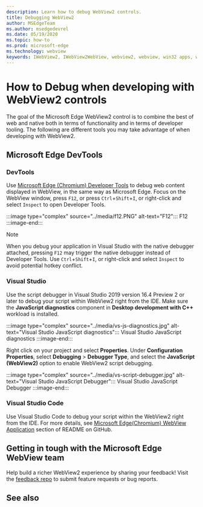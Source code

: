 ```yaml
---
description: Learn how to debug WebView2 controls.
title: Debugging WebView2
author: MSEdgeTeam
ms.author: msedgedevrel
ms.date: 05/19/2020
ms.topic: how-to
ms.prod: microsoft-edge
ms.technology: webview
keywords: IWebView2, IWebView2WebView, webview2, webview, win32 apps, win32, edge, ICoreWebView2, ICoreWebView2Host, browser control, edge html
---
```


# How to Debug when developing with WebView2 controls  

The goal of the Microsoft Edge WebView2 control is to combine the best of web and native both in terms of functionality and in terms of developer tooling.  The following are different tools you may take advantage of when developing with WebView2.  

## Microsoft Edge DevTools  

### DevTools  

Use [Microsoft Edge (Chromium) Developer Tools](/microsoft-edge/devtools-guide-chromium) to debug web content displayed in WebView, in the same way as Microsoft Edge.  Focus on the WebView window, press `F12`, or press `Ctrl`+`Shift`+`I`, or right-click and select `Inspect` to open Developer Tools.  

:::image type="complex" source="../media/f12.PNG" alt-text="F12":::
   F12
:::image-end:::

> [!NOTE]
When you debug your application in Visual Studio with the native debugger attached, pressing `F12` may trigger the native debugger instead of Developer Tools.  Use `Ctrl`+`Shift`+`I`, or right-click and select `Inspect` to avoid potential hotkey conflict.  

### Visual Studio  

Use the script debugger in Visual Studio 2019 version 16.4 Preview 2 or later to debug your script within WebView2 right from the IDE.  Make sure the **JavaScript diagnostics** component in **Desktop development with C++** workload is installed.  

:::image type="complex" source="../media/vs-js-diagnostics.jpg" alt-text="Visual Studio JavaScript diagnostics":::
   Visual Studio JavaScript diagnostics
:::image-end:::

Right click on your project and select **Properties**.  Under **Configuration Properties**, select **Debugging** > **Debugger Type**, and select the **JavaScript (WebView2)** option to enable WebView2 script debugging.  <!--More details to follow soon.  -->  

:::image type="complex" source="../media/vs-script-debugger.jpg" alt-text="Visual Studio JavaScript Debugger":::
   Visual Studio JavaScript Debugger
:::image-end:::

### Visual Studio Code  

Use Visual Studio Code to debug your script within the WebView2 right from the IDE.  For more details, see [Microsoft Edge(Chromium) WebView Application](https://github.com/microsoft/vscode-edge-debug2/blob/master/README.md#microsoft-edge-chromium-webview-applications) section of README on GitHub.  

## Getting in tough with the Microsoft Edge WebView team  

Help build a richer WebView2 experience by sharing your feedback!  Visit the [feedback repo](https://aka.ms/webviewfeedback) to submit feature requests or bug reports.  

## See also

<!-- links -->  
